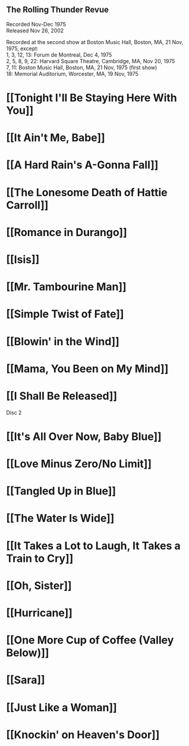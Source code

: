 <h2>The Rolling Thunder Revue</h2>

<p class="recdate">Recorded Nov-Dec 1975<br>
Released Nov 26, 2002</p>

Recorded at the second show at Boston Music Hall, Boston, MA, 21 Nov, 1975, except:<br>
1, 3, 12, 13: Forum de Montreal, Dec 4, 1975 <br>
2, 5, 8, 9, 22: Harvard Square Theatre, Cambridge, MA, Nov 20, 1975 <br>
7, 11: Boston Music Hall, Boston, MA, 21 Nov, 1975 (first show)<br>
18: Memorial Auditorium, Worcester, MA, 19 Nov, 1975

# [[Tonight I'll Be Staying Here With You]]
# [[It Ain't Me, Babe]]
# [[A Hard Rain's A-Gonna Fall]]
# [[The Lonesome Death of Hattie Carroll]]
# [[Romance in Durango]]
# [[Isis]]
# [[Mr. Tambourine Man]]
# [[Simple Twist of Fate]]
# [[Blowin' in the Wind]]
# [[Mama, You Been on My Mind]]
# [[I Shall Be Released]]

Disc 2

# [[It's All Over Now, Baby Blue]]
# [[Love Minus Zero/No Limit]]
# [[Tangled Up in Blue]]
# [[The Water Is Wide]]
# [[It Takes a Lot to Laugh, It Takes a Train to Cry]]
# [[Oh, Sister]]
# [[Hurricane]]
# [[One More Cup of Coffee (Valley Below)]]
# [[Sara]]
# [[Just Like a Woman]]
# [[Knockin' on Heaven's Door]]